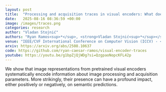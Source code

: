 ```yaml
---
layout: post
title:  "Processing and acquisition traces in visual encoders: What does CLIP know about your camera?"
date:   2025-08-16 08:36:59 +00:00
image: /images/traces.png
categories: research
author: "Vladan Stojnić"
authors: "Ryan Ramos<sup>*</sup>, <strong>Vladan Stojnić<sup>*</sup></strong>, Giorgos Kordopatis-Zilos, Yuta Nakashima, Giorgos Tolias, Noa Garcia"
venue: "IEEE/CVF International Conference on Computer Vision (ICCV) - <strong style=\"color:#ff8080\">Highlight</strong>"
arxiv: https://arxiv.org/abs/2508.10637
code: https://github.com/ryan-caesar-ramos/visual-encoder-traces
youtube: https://youtu.be/g1bpZjQjWDg?si=QzgpaoNopcKFL42p
---
```

We show that image representations from pretrained visual encoders systematically encode information about image processing and acquisition parameters. More strikingly, their presence can have a profound impact, either positively or negatively, on semantic predictions.